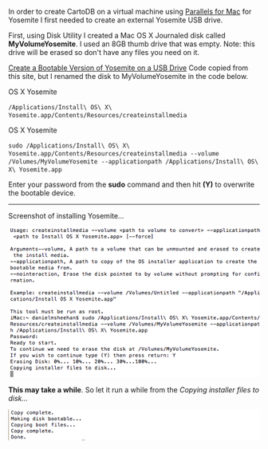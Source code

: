 
In order to create CartoDB on a virtual machine using [Parallels for Mac](https://www.parallels.com/) for Yosemite I first needed to create an external Yosemite USB drive. 

First, using Disk Utility I created a Mac OS X Journaled disk called **MyVolumeYosemite**. I used an 8GB thumb drive that was empty. Note: this drive will be erased so don't have any files you need on it. 

[Create a Bootable Version of Yosemite on a USB Drive](http://support.apple.com/en-us/HT201372)
Code copied from this site, but I renamed the disk to MyVolumeYosemite in the code below.

OS X Yosemite

	/Applications/Install\ OS\ X\ Yosemite.app/Contents/Resources/createinstallmedia
	
OS X Yosemite	

	sudo /Applications/Install\ OS\ X\ Yosemite.app/Contents/Resources/createinstallmedia --volume /Volumes/MyVolumeYosemite --applicationpath /Applications/Install\ OS\ X\ Yosemite.app
	
Enter your password from the **sudo** command and then hit **(Y)** to overwrite the bootable device. 

---
Screenshot of installing Yosemite...

![Screenshot of installing Yosemite](yosemite_usb.png)

**This may take a while**. So let it run a while from the *Copying installer files to disk...* 

![Screenshot of installing Yosemite Completed](yosemite_usb_done.png)